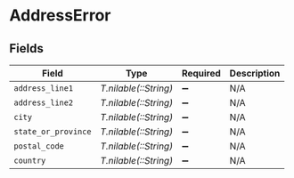 # AddressError


## Fields

| Field                 | Type                  | Required              | Description           |
| --------------------- | --------------------- | --------------------- | --------------------- |
| `address_line1`       | *T.nilable(::String)* | :heavy_minus_sign:    | N/A                   |
| `address_line2`       | *T.nilable(::String)* | :heavy_minus_sign:    | N/A                   |
| `city`                | *T.nilable(::String)* | :heavy_minus_sign:    | N/A                   |
| `state_or_province`   | *T.nilable(::String)* | :heavy_minus_sign:    | N/A                   |
| `postal_code`         | *T.nilable(::String)* | :heavy_minus_sign:    | N/A                   |
| `country`             | *T.nilable(::String)* | :heavy_minus_sign:    | N/A                   |